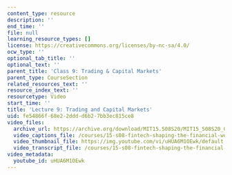 ```yaml
---
content_type: resource
description: ''
end_time: ''
file: null
learning_resource_types: []
license: https://creativecommons.org/licenses/by-nc-sa/4.0/
ocw_type: ''
optional_tab_title: ''
optional_text: ''
parent_title: 'Class 9: Trading & Capital Markets'
parent_type: CourseSection
related_resources_text: ''
resource_index_text: ''
resourcetype: Video
start_time: ''
title: 'Lecture 9: Trading and Capital Markets'
uid: fe54866f-68e2-2ddd-d6b2-7bb3ec815ce8
video_files:
  archive_url: https://archive.org/download/MIT15.S08S20/MIT15_S08S20_Class09_300k.mp4
  video_captions_file: /courses/15-s08-fintech-shaping-the-financial-world-spring-2020/e2a8b13029575d128187a288895813eb_uHUA6M1OEwk.vtt
  video_thumbnail_file: https://img.youtube.com/vi/uHUA6M1OEwk/default.jpg
  video_transcript_file: /courses/15-s08-fintech-shaping-the-financial-world-spring-2020/30b0c31aa241f2319c3fab68eaae6285_uHUA6M1OEwk.pdf
video_metadata:
  youtube_id: uHUA6M1OEwk
---
```

